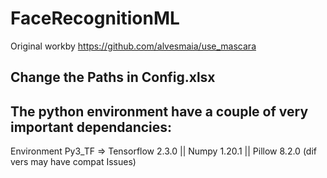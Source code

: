 # FaceRecognitionML
Original workby https://github.com/alvesmaia/use_mascara

## Change the Paths in Config.xlsx

## The python environment have a couple of very important dependancies:

  Environment Py3_TF => Tensorflow 2.3.0 || Numpy 1.20.1 || Pillow 8.2.0 (dif vers may have compat Issues)
